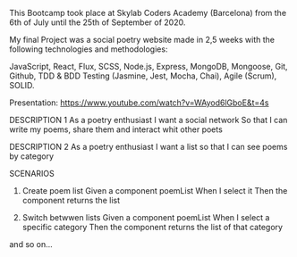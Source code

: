 This Bootcamp took place at Skylab Coders Academy (Barcelona) from the 6th of July until the 25th of September of 2020.

My final Project was a social poetry website made in 2,5 weeks with the following technologies and methodologies:

JavaScript, React, Flux, SCSS, Node.js, Express, MongoDB, Mongoose, Git, Github, TDD & BDD Testing (Jasmine, Jest, Mocha, Chai), Agile (Scrum), SOLID.

Presentation: https://www.youtube.com/watch?v=WAyod6lGboE&t=4s


DESCRIPTION 1
As a poetry enthusiast
I want a social network
So that I can write my poems, share them and interact whit other poets

DESCRIPTION 2
As a poetry enthusiast
I want a list
so that I can see poems by category

SCENARIOS

1. Create poem list
   Given a component poemList
   When I select it 
   Then the component returns the list

2. Switch betwwen lists
   Given a component poemList
   When I select a specific category 
   Then the component returns the list of that category

and so on...